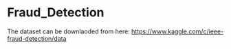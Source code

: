 # Fraud_Detection

The dataset can be downlaoded from here:
https://www.kaggle.com/c/ieee-fraud-detection/data
